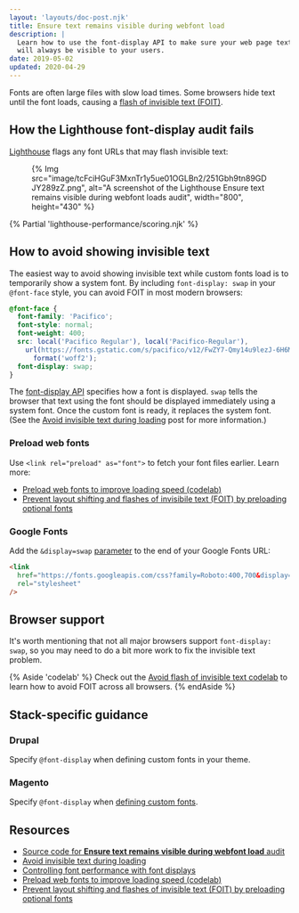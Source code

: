 ```yaml
---
layout: 'layouts/doc-post.njk'
title: Ensure text remains visible during webfont load
description: |
  Learn how to use the font-display API to make sure your web page text
  will always be visible to your users.
date: 2019-05-02
updated: 2020-04-29
---
```


Fonts are often large files with slow load times.
Some browsers hide text until the font loads,
causing a [flash of invisible text (FOIT)](https://web.dev/avoid-invisible-text/).

## How the Lighthouse font-display audit fails

[Lighthouse](/docs/lighthouse/overview/)
flags any font URLs that may flash invisible text:

<figure>
  {% Img src="image/tcFciHGuF3MxnTr1y5ue01OGLBn2/251Gbh9tn89GDJY289zZ.png", alt="A screenshot of the Lighthouse Ensure text remains visible during webfont loads audit", width="800", height="430" %}
</figure>

{% Partial 'lighthouse-performance/scoring.njk' %}

## How to avoid showing invisible text

The easiest way to avoid showing invisible text while custom fonts load
is to temporarily show a system font.
By including `font-display: swap` in your `@font-face` style,
you can avoid FOIT in most modern browsers:

```css
@font-face {
  font-family: 'Pacifico';
  font-style: normal;
  font-weight: 400;
  src: local('Pacifico Regular'), local('Pacifico-Regular'),
    url(https://fonts.gstatic.com/s/pacifico/v12/FwZY7-Qmy14u9lezJ-6H6MmBp0u-.woff2)
      format('woff2');
  font-display: swap;
}
```

The [font-display API](https://developer.mozilla.org/docs/Web/CSS/@font-face/font-display)
specifies how a font is displayed.
`swap` tells the browser that text using the font should be displayed immediately using a system font.
Once the custom font is ready, it replaces the system font.
(See the [Avoid invisible text during loading](https://web.dev/avoid-invisible-text/) post
for more information.)

### Preload web fonts

Use `<link rel="preload" as="font">` to fetch your font files earlier. Learn more:

- [Preload web fonts to improve loading speed (codelab)](https://web.dev/codelab-preload-web-fonts/)
- [Prevent layout shifting and flashes of invisibile text (FOIT) by preloading optional fonts](https://web.dev/preload-optional-fonts/)

### Google Fonts

Add the `&display=swap` [parameter](https://developer.mozilla.org/docs/Learn/Common_questions/What_is_a_URL#Basics_anatomy_of_a_URL) to the end of your Google Fonts URL:

```html
<link
  href="https://fonts.googleapis.com/css?family=Roboto:400,700&display=swap"
  rel="stylesheet"
/>
```

## Browser support

It's worth mentioning that not all major browsers support `font-display: swap`,
so you may need to do a bit more work to fix the invisible text problem.

{% Aside 'codelab' %}
Check out the [Avoid flash of invisible text codelab](https://web.dev/codelab-avoid-invisible-text)
to learn how to avoid FOIT across all browsers.
{% endAside %}

## Stack-specific guidance

### Drupal

Specify `@font-display` when defining custom fonts in your theme.

### Magento

Specify `@font-display` when [defining custom fonts](https://devdocs.magento.com/guides/v2.3/frontend-dev-guide/css-topics/using-fonts.html).

## Resources

- [Source code for **Ensure text remains visible during webfont load** audit](https://github.com/GoogleChrome/lighthouse/blob/main/core/audits/font-display.js)
- [Avoid invisible text during loading](https://web.dev/avoid-invisible-text/)
- [Controlling font performance with font displays](/blog/font-display/)
- [Preload web fonts to improve loading speed (codelab)](https://web.dev/codelab-preload-web-fonts/)
- [Prevent layout shifting and flashes of invisible text (FOIT) by preloading optional fonts](https://web.dev/preload-optional-fonts/)

